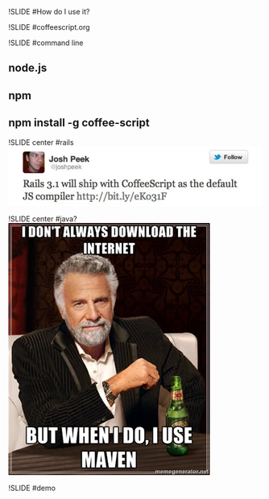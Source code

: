 !SLIDE
#How do I use it?

!SLIDE
#coffeescript.org

!SLIDE
#command line
## node.js
## npm
## npm install -g coffee-script

!SLIDE center
#rails
![Rails](rails.jpg)

!SLIDE center
#java?
![Java](java.jpg)

!SLIDE
#demo
